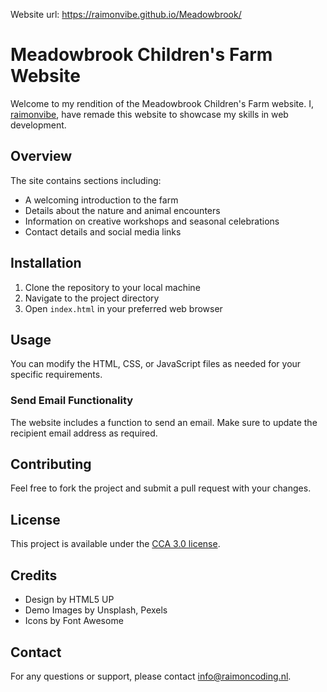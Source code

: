 Website url: https://raimonvibe.github.io/Meadowbrook/
# Meadowbrook Children's Farm Website

Welcome to my rendition of the Meadowbrook Children's Farm website. I, [raimonvibe](http://raimonvibe.com), have remade this website to showcase my skills in web development.


## Overview

The site contains sections including:
- A welcoming introduction to the farm
- Details about the nature and animal encounters
- Information on creative workshops and seasonal celebrations
- Contact details and social media links

## Installation

1. Clone the repository to your local machine
2. Navigate to the project directory
3. Open `index.html` in your preferred web browser

## Usage

You can modify the HTML, CSS, or JavaScript files as needed for your specific requirements.

### Send Email Functionality

The website includes a function to send an email. Make sure to update the recipient email address as required.

## Contributing

Feel free to fork the project and submit a pull request with your changes.

## License

This project is available under the [CCA 3.0 license](https://html5up.net/license).

## Credits

- Design by HTML5 UP
- Demo Images by Unsplash, Pexels
- Icons by Font Awesome

## Contact

For any questions or support, please contact info@raimoncoding.nl.
